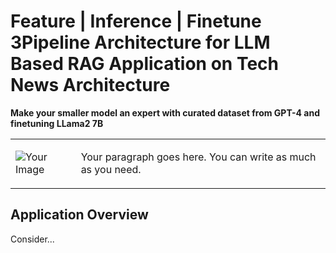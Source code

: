 # Feature | Inference | Finetune 3Pipeline Architecture for LLM Based RAG Application on Tech News Architecture

**Make your smaller model an expert with curated dataset from GPT-4 and finetuning LLama2 7B**
<table>
    <tr>
        <td>
            <img src="your-image-url.jpg" alt="Your Image">
        </td>
        <td>
            <p>Your paragraph goes here. You can write as much as you need.</p>
        </td>
    </tr>
</table>

## Application Overview
Consider...
